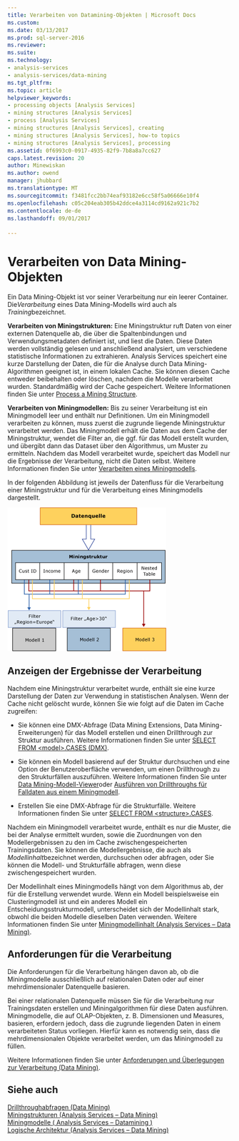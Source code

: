 ```yaml
---
title: Verarbeiten von Datamining-Objekten | Microsoft Docs
ms.custom: 
ms.date: 03/13/2017
ms.prod: sql-server-2016
ms.reviewer: 
ms.suite: 
ms.technology:
- analysis-services
- analysis-services/data-mining
ms.tgt_pltfrm: 
ms.topic: article
helpviewer_keywords:
- processing objects [Analysis Services]
- mining structures [Analysis Services]
- process [Analysis Services]
- mining structures [Analysis Services], creating
- mining structures [Analysis Services], how-to topics
- mining structures [Analysis Services], processing
ms.assetid: 0f6993c0-0917-4935-82f9-7b8a8a7cc627
caps.latest.revision: 20
author: Minewiskan
ms.author: owend
manager: jhubbard
ms.translationtype: MT
ms.sourcegitcommit: f3481fcc2bb74eaf93182e6cc58f5a06666e10f4
ms.openlocfilehash: c05c204eab305b42ddce4a3114cd9162a921c7b2
ms.contentlocale: de-de
ms.lasthandoff: 09/01/2017

---
```

# <a name="processing-data-mining-objects"></a>Verarbeiten von Data Mining-Objekten
  Ein Data Mining-Objekt ist vor seiner Verarbeitung nur ein leerer Container. Die*Verarbeitung* eines Data Mining-Modells wird auch als *Training*bezeichnet.  
  
 **Verarbeiten von Miningstrukturen:** Eine Miningstruktur ruft Daten von einer externen Datenquelle ab, die über die Spaltenbindungen und Verwendungsmetadaten definiert ist, und liest die Daten. Diese Daten werden vollständig gelesen und anschließend analysiert, um verschiedene statistische Informationen zu extrahieren. Analysis Services speichert eine kurze Darstellung der Daten, die für die Analyse durch Data Mining-Algorithmen geeignet ist, in einem lokalen Cache. Sie können diesen Cache entweder beibehalten oder löschen, nachdem die Modelle verarbeitet wurden. Standardmäßig wird der Cache gespeichert. Weitere Informationen finden Sie unter [Process a Mining Structure](../../analysis-services/data-mining/process-a-mining-structure.md).  
  
 **Verarbeiten von Miningmodellen:** Bis zu seiner Verarbeitung ist ein Miningmodell leer und enthält nur Definitionen. Um ein Miningmodell verarbeiten zu können, muss zuerst die zugrunde liegende Miningstruktur verarbeitet werden. Das Miningmodell erhält die Daten aus dem Cache der Miningstruktur, wendet die Filter an, die ggf. für das Modell erstellt wurden, und übergibt dann das Dataset über den Algorithmus, um Muster zu ermitteln. Nachdem das Modell verarbeitet wurde, speichert das Modell nur die Ergebnisse der Verarbeitung, nicht die Daten selbst. Weitere Informationen finden Sie unter [Verarbeiten eines Miningmodells](../../analysis-services/data-mining/process-a-mining-model.md).  
  
 In der folgenden Abbildung ist jeweils der Datenfluss für die Verarbeitung einer Miningstruktur und für die Verarbeitung eines Miningmodells dargestellt.  
  
 ![Datenverarbeitung: Quelle Struktur Modell](../../analysis-services/data-mining/media/dmcon-modelarch.gif "Datenverarbeitung: Quelle Struktur Modell")  
  
## <a name="viewing-the-results-of-processing"></a>Anzeigen der Ergebnisse der Verarbeitung  
 Nachdem eine Miningstruktur verarbeitet wurde, enthält sie eine kurze Darstellung der Daten zur Verwendung in statistischen Analysen. Wenn der Cache nicht gelöscht wurde, können Sie wie folgt auf die Daten im Cache zugreifen:  
  
-   Sie können eine DMX-Abfrage (Data Mining Extensions, Data Mining-Erweiterungen) für das Modell erstellen und einen Drillthrough zur Struktur ausführen. Weitere Informationen finden Sie unter [SELECT FROM &#60;model&#62;.CASES &#40;DMX&#41;](../../dmx/select-from-model-cases-dmx.md).  
  
-   Sie können ein Modell basierend auf der Struktur durchsuchen und eine Option der Benutzeroberfläche verwenden, um einen Drillthrough zu den Strukturfällen auszuführen. Weitere Informationen finden Sie unter [Data Mining-Modell-Viewer](../../analysis-services/data-mining/data-mining-model-viewers.md)oder [Ausführen von Drillthroughs für Falldaten aus einem Miningmodell](../../analysis-services/data-mining/drill-through-to-case-data-from-a-mining-model.md).  
  
-   Erstellen Sie eine DMX-Abfrage für die Strukturfälle. Weitere Informationen finden Sie unter [SELECT FROM &#60;structure&#62;.CASES](../../dmx/select-from-structure-cases.md).  
  
 Nachdem ein Miningmodell verarbeitet wurde, enthält es nur die Muster, die bei der Analyse ermittelt wurden, sowie die Zuordnungen von den Modellergebnissen zu den im Cache zwischengespeicherten Trainingsdaten. Sie können die Modellergebnisse, die auch als *Modellinhalt*bezeichnet werden, durchsuchen oder abfragen, oder Sie können die Modell- und Strukturfälle abfragen, wenn diese zwischengespeichert wurden.  
  
 Der Modellinhalt eines Miningmodells hängt von dem Algorithmus ab, der für die Erstellung verwendet wurde. Wenn ein Modell beispielsweise ein Clusteringmodell ist und ein anderes Modell ein Entscheidungsstrukturmodell, unterscheidet sich der Modellinhalt stark, obwohl die beiden Modelle dieselben Daten verwenden. Weitere Informationen finden Sie unter [Miningmodellinhalt &#40;Analysis Services – Data Mining&#41;](../../analysis-services/data-mining/mining-model-content-analysis-services-data-mining.md).  
  
## <a name="processing-requirements"></a>Anforderungen für die Verarbeitung  
 Die Anforderungen für die Verarbeitung hängen davon ab, ob die Miningmodelle ausschließlich auf relationalen Daten oder auf einer mehrdimensionaler Datenquelle basieren.  
  
 Bei einer relationalen Datenquelle müssen Sie für die Verarbeitung nur Trainingsdaten erstellen und Miningalgorithmen für diese Daten ausführen. Miningmodelle, die auf OLAP-Objekten, z. B. Dimensionen und Measures, basieren, erfordern jedoch, dass die zugrunde liegenden Daten in einem verarbeiteten Status vorliegen. Hierfür kann es notwendig sein, dass die mehrdimensionalen Objekte verarbeitet werden, um das Miningmodell zu füllen.  
  
 Weitere Informationen finden Sie unter [Anforderungen und Überlegungen zur Verarbeitung &#40;Data Mining&#41;](../../analysis-services/data-mining/processing-requirements-and-considerations-data-mining.md).  
  
## <a name="see-also"></a>Siehe auch  
 [Drillthroughabfragen &#40;Data Mining&#41;](../../analysis-services/data-mining/drillthrough-queries-data-mining.md)   
 [Miningstrukturen &#40;Analysis Services – Data Mining&#41;](../../analysis-services/data-mining/mining-structures-analysis-services-data-mining.md)   
 [Miningmodelle &#40; Analysis Services – Datamining &#41;](../../analysis-services/data-mining/mining-models-analysis-services-data-mining.md)   
 [Logische Architektur &#40;Analysis Services – Data Mining&#41;](../../analysis-services/data-mining/logical-architecture-analysis-services-data-mining.md)  
  
  
